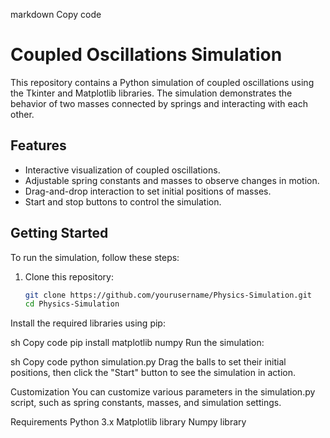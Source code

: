 markdown
Copy code
# Coupled Oscillations Simulation

This repository contains a Python simulation of coupled oscillations using the Tkinter and Matplotlib libraries. The simulation demonstrates the behavior of two masses connected by springs and interacting with each other.

## Features

- Interactive visualization of coupled oscillations.
- Adjustable spring constants and masses to observe changes in motion.
- Drag-and-drop interaction to set initial positions of masses.
- Start and stop buttons to control the simulation.

## Getting Started

To run the simulation, follow these steps:

1. Clone this repository:
   ```sh
   git clone https://github.com/yourusername/Physics-Simulation.git
   cd Physics-Simulation
Install the required libraries using pip:

sh
Copy code
pip install matplotlib numpy
Run the simulation:

sh
Copy code
python simulation.py
Drag the balls to set their initial positions, then click the "Start" button to see the simulation in action.

Customization
You can customize various parameters in the simulation.py script, such as spring constants, masses, and simulation settings.

Requirements
Python 3.x
Matplotlib library
Numpy library
